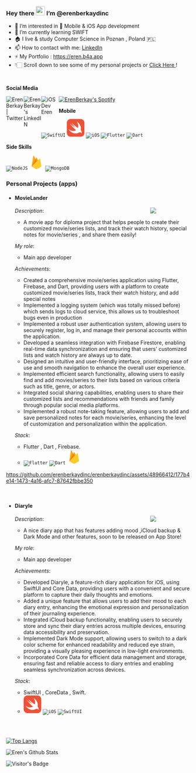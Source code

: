 ### Hey there <img src="https://media.giphy.com/media/hvRJCLFzcasrR4ia7z/giphy.gif" height="25" width="25"> I’m @erenberkaydinc
- 🌟 I’m interested in 📱 Mobile & iOS App development
- 🔆 I’m currently learning SWIFT
- 🏠 I live & study Computer Science in Poznan , Poland 🇵🇱
- 📫 How to contact with me: [LinkedIn](https://www.linkedin.com/in/erenberkaydinc/)
- ⚡ My Portfolio :  <a href="https://eren.b4a.app" target="_blank" >https://eren.b4a.app</a>
- 👇🏻 Scroll down to see some of my personal projects or <a href="https://github.com/erenberkaydinc#personal-projects-apps"> Click Here </a> ! 

<br />

**Social Media**

<a href="https://twitter.com/iosdeveren">
  <img align="left" alt="ErenBerkay | Twitter" width="48px" src="https://github.com/erenberkaydinc/erenberkaydinc/blob/master/twitter.png?raw=true" />
</a>
<a href="https://www.linkedin.com/in/erenberkaydinc/">
  <img align="left" alt="ErenBerkay's LinkedIN" width="48px" src="https://github.com/erenberkaydinc/erenberkaydinc/blob/master/linkedin.png?raw=true" />
</a>
<a href="https://www.instagram.com/iosdeveren">
  <img align="left" alt="iOS Dev Eren" width="48px" src="https://github.com/erenberkaydinc/erenberkaydinc/blob/master/instagram.png?raw=true" />
</a>
<a href="https://open.spotify.com/user/erenberkaydinc-tr">
  <img  alt="ErenBerkay's Spotify" width="48px" src="https://upload.wikimedia.org/wikipedia/commons/1/19/Spotify_logo_without_text.svg" />
</a> 

**Mobile**

<code><img height="48" title="SwiftUI" src="https://github.com/erenberkaydinc/erenberkaydinc/blob/master/swiftUILOGO.png?raw=true"></code>
<code><img height="48" title="Swift (Learning)" src="https://raw.githubusercontent.com/github/explore/80688e429a7d4ef2fca1e82350fe8e3517d3494d/topics/swift/swift.png"></code>
<code><img height="48" title="iOS" src="https://camo.githubusercontent.com/576b6bdabc7ce710bb30f5eb348f4b72bb61504e7840e0cfffdfd21bb9a972bc/68747470733a2f2f696d672e69636f6e73382e636f6d2f636f6c6f722f3435322f696f732d6c6f676f2e706e67"></code>
<code><img height="48" title="Flutter" src="https://cdn-images-1.medium.com/max/1200/1*5-aoK8IBmXve5whBQM90GA.png"></code>
<code><img height="48" title="Dart" src="https://avatars.githubusercontent.com/u/1609975?s=280&v=4"></code>


**Side Skills**

<code><img height="30" title="NodeJS" src="https://raw.githubusercontent.com/dereknguyen269/dereknguyen269/master/images/nodejs.png"></code>
<code><img height="40" title="FireBase" src="https://raw.githubusercontent.com/github/explore/80688e429a7d4ef2fca1e82350fe8e3517d3494d/topics/firebase/firebase.png"></code>
<code><img height="40" title="MongoDB" src="https://github.com/erenberkaydinc/erenberkaydinc/blob/master/MongoDB-Icon-logo.svg"></code>

### **Personal Projects (apps)**

* #### **MovieLander**
  <img align="right" src="https://github.com/erenberkaydinc/erenberkaydinc/blob/master/movieLanderGif.gif?raw=true" width="110"/> 
  
  _Description_:
   - A movie app for diploma project that helps people to create their customized movie/series lists, and track their watch history, special notes for movie/series , and share them easily!
   
  _My role_:
   - Main app developer
  
  _Achievements_:
   - Created a comprehensive movie/series application using Flutter, Firebase, and Dart, providing users with a platform to create customized movie/series lists, track their watch history, and add    special notes
   - Implemented a logging system (which was totally missed before) which sends logs to cloud service, this allows us to troubleshoot bugs even in production
   - Implemented a robust user authentication system, allowing users to securely register, log in, and manage their personal accounts within the application.
   - Developed a seamless integration with Firebase Firestore, enabling real-time data synchronization and ensuring that users' customized lists and watch history are always up to date.
   - Designed an intuitive and user-friendly interface, prioritizing ease of use and smooth navigation to enhance the overall user experience.
   - Implemented efficient search functionality, allowing users to easily find and add movies/series to their lists based on various criteria such as title, genre, or actors.
   - Integrated social sharing capabilities, enabling users to share their customized lists and recommendations with friends and family through popular social media platforms.
   - Implemented a robust note-taking feature, allowing users to add and save personalized notes for each movie/series, enhancing the level of customization and personalization within the application.

  _Stack_:  
   - Flutter , Dart , Firebase.
   - <code><img height="48" title="Flutter" src="https://cdn-images-1.medium.com/max/1200/1*5-aoK8IBmXve5whBQM90GA.png"></code>
     <code><img height="48" title="Dart" src="https://avatars.githubusercontent.com/u/1609975?s=280&v=4"></code>
     <code><img height="40" title="FireBase" src="https://raw.githubusercontent.com/github/explore/80688e429a7d4ef2fca1e82350fe8e3517d3494d/topics/firebase/firebase.png"></code>
     
 https://github.com/erenberkaydinc/erenberkaydinc/assets/48966412/177b4e14-1473-4a16-afc7-87642fbbe350

<br/>

* #### **Diaryle**
  <img align="right" src="https://github.com/erenberkaydinc/erenberkaydinc/blob/master/diaryleGif.gif?raw=true" width="110"/> 
  
  _Description_:
   - A nice diary app that has features adding mood ,iCloud backup & Dark Mode and other features, soon to be released on App Store!
   
  _My role_:
   - Main app developer
  
  _Achievements_:
   - Developed Diaryle, a feature-rich diary application for iOS, using SwiftUI and Core Data, providing users with a convenient and secure platform to capture their daily thoughts and emotions.
   - Added a unique feature that allows users to add their mood to each diary entry, enhancing the emotional expression and personalization of their journaling experience.
   - Integrated iCloud backup functionality, enabling users to securely store and sync their diary entries across multiple devices, ensuring data accessibility and preservation.
   - Implemented Dark Mode support, allowing users to switch to a dark color scheme for enhanced readability and reduced eye strain, providing a visually pleasing experience in low-light environments.
   - Incorporated Core Data for efficient data management and storage, ensuring fast and reliable access to diary entries and enabling seamless synchronization across devices.

  _Stack_:  
   - SwiftUI , CoreData , Swift.
   - <code><img height="48" title="Swift (Learning)" src="https://raw.githubusercontent.com/github/explore/80688e429a7d4ef2fca1e82350fe8e3517d3494d/topics/swift/swift.png"></code>
<code><img height="48" title="iOS" src="https://camo.githubusercontent.com/576b6bdabc7ce710bb30f5eb348f4b72bb61504e7840e0cfffdfd21bb9a972bc/68747470733a2f2f696d672e69636f6e73382e636f6d2f636f6c6f722f3435322f696f732d6c6f676f2e706e67"></code>
<code><img height="48" title="SwiftUI" src="https://github.com/erenberkaydinc/erenberkaydinc/blob/master/swiftUILOGO.png?raw=true"></code>
     
<br/>
<br/>

[![Top Langs](https://github-readme-stats.vercel.app/api/top-langs/?username=erenberkaydinc)](https://github.com/erenberkaydinc/github-readme-stats)

![Eren's Github Stats](https://github-readme-stats.vercel.app/api?username=erenberkaydinc&count_private=true&show_icons=true&include_all_commits=true)

![Visitor's Badge](https://visitor-badge.glitch.me/badge?page_id=erenberkaydinc)








